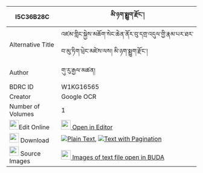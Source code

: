 |I5C36B28C|མི་ཉག་སྨྱུག་རྫོང་། 
| --- | --- 
|Alternative Title |འཛམ་གླིང་སྐྱེས་མཆོག་སེང་ཆེན་ནོར་བུ་དགྲ་འདུལ་གྱི་རྣམ་པར་ཐར་བ་མུ་ཏིག་ཕྲེང་མཛེས་ལས། མི་ཉག་སྨྱུག་རྫོང་།
|Author| གུ་རུ་རྒྱལ་མཚན།
|BDRC ID | W1KG16565
|Creator | Google OCR
|Number of Volumes| 1
|<img width="25" src="https://img.icons8.com/color/25/000000/edit-property.png">Edit Online| [<img width="25" src="https://avatars.githubusercontent.com/u/45091458?s=200&v=4"> Open in Editor](http://editor.openpecha.org/I5C36B28C)
|<img width="25" src="https://img.icons8.com/fluent/48/000000/download-2.png"/>  Download | [![](https://img.icons8.com/color/20/000000/txt.png)Plain Text](https://github.com/Openpecha/I5C36B28C/releases/download/v1/mi_nyak_nyuk_dzong_plain_I5C36B28C.zip), [![](https://img.icons8.com/color/20/000000/txt.png)Text with Pagination](https://github.com/Openpecha/I5C36B28C/releases/download/v1/mi_nyak_nyuk_dzong_pages_I5C36B28C.zip)
|<img width="25" src="https://img.icons8.com/plasticine/100/000000/pictures-folder.png"/>  Source Images | [<img width="25" src="https://library.bdrc.io/icons/BUDA-small.svg"> Images of text file open in BUDA](https://library.bdrc.io/show/bdr:W1KG16565)